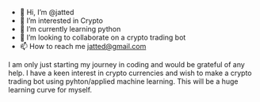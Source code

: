 - 👋 Hi, I’m @jatted
- 👀 I’m interested in Crypto
- 🌱 I’m currently learning python
- 💞️ I’m looking to collaborate on a crypto trading bot
- 📫 How to reach me jatted@gmail.com

I am only just starting my journey in coding and would be grateful of any help. I have a keen interest in crypto currencies
and wish to make a crypto trading bot using pyhton/applied machine learning. This will be a huge learning curve for myself.

<!---
jatted/jatted is a ✨ special ✨ repository because its `README.md` (this file) appears on your GitHub profile.
You can click the Preview link to take a look at your changes.
--->
